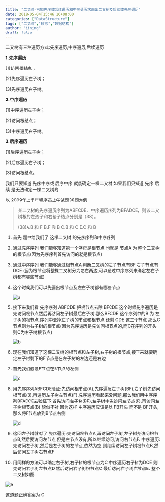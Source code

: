 ```yaml
---
title: "二叉树-已知先序或后续遍历和中序遍历求画出二叉树及后续或先序遍历"
date: 2018-05-04T15:46:16+08:00
categories: ["DataStructure"]
tags: ["二叉树","软考","数据结构"]
author: "itning"
draft: false
---
```

二叉树有三种遍历方式:先序遍历,中序遍历,后续遍历

**1.先序遍历**

  (1)访问根结点；

  (2)先序遍历左子树；

  (3)先序遍历右子树。
<!--more-->
**2.中序遍历**

  (1)中序遍历左子树；

  (2)访问根结点；

  (3)中序遍历右子树。

**3.后序遍历**

  (1)后序遍历左子树；

  (2)后序遍历右子树；

  (3)访问根结点。

我们只要知道 先序中序或 后序中序 就能确定一棵二叉树 如果我们只知道 先序 后续 是无法确定一棵二叉树的

以 2009年上半年程序员上午试题38题为例

> 某二叉树的先序遍历序列为ABFCDE、中序遍历序列为BFADCE，则该二叉树根的左孩子和右孩子结点分别是（38）。
>
> (38)A.B 和 F            B.F 和 B            C.B 和 C            D.C 和 B

1. 首先 题中给我们了 这棵二叉树 的先序序列和中序序列

2. 通过先序序列 我们能够知道第一个字母是根节点 也就是 节点A 为 整个二叉树的根节点(因为先序序列首先访问的就是根节点)

3. 通过中序序列 我们能够通过根节点A 判断二叉树的左子节点有BF 右子节点有DCE (因为根节点将整棵二叉树分为左右两边,可以通过中序序列来确定左右子树都有哪些节点)

4. 这个时候我们可以先画出根节点及左右子树都有哪些节点

   ![a](/images/2018-05-04-二叉树-已知先序或后续遍历和中序遍历求画出二叉树及后续或先序遍历/a.png)

5. 接下来我们看 先序序列 ABFCDE 把根节点去除 BFCDE 这个时候先序遍历是先访问根节点然后再访问左子树最后右子树.那么BFCDE 这个序列中的B 为 左子树的根节点.序列中去掉左子树的节点和根节点 还剩 CDE 这三个节点 那么C节点则为右子树的根节点(因为先序遍历是先访问根节点的,而C在序列的开头则C为右子树根节点)

   ![b](/images/2018-05-04-二叉树-已知先序或后续遍历和中序遍历求画出二叉树及后续或先序遍历/b.png)

6. 现在我们知道了这棵二叉树的根节点和左子树,右子树的根节点,接下来就要确定左子树剩下的F节点是在左子树的左边还是右边

7. 首先我们假设F节点在B节点的左侧

   ![c](/images/2018-05-04-二叉树-已知先序或后续遍历和中序遍历求画出二叉树及后续或先序遍历/c.png)

8. 用先序序列ABFCDE验证:先访问根节点(A),先序遍历左子树(BF),左子树先访问根节点(B),再遍历左子树左节点(F).先序遍历看起来没问题,那么我们用中序序列BFADCE去验证下:首先访问左子树(BF),左子树中先访问左节点(F),再访问左子树根节点(B) 貌似不对 因为这样 中序遍历应该是以 FB开头 而不是 BF开头,那么将F节点放到B节点右侧

   ![d](/images/2018-05-04-二叉树-已知先序或后续遍历和中序遍历求画出二叉树及后续或先序遍历/d.png)

9. 这回左子树就对了 先序遍历:先访问根节点A,再访问左子树,左子树先访问根节点B,然后要访问左节点,但是左节点没有,所以继续访问,访问右节点F. 中序遍历:先访问左子树,然后是左子树的左节点,依然为空,则继续访问左子树根节点B,然后访问左子树右节点F

10. 用同样的方法可以确定右子树,右子树的根节点为C 中序遍历右子树为DCE 则 先访问右子树左节点D 然后访问右子树根节点C 最后访问右子树右节点E. 整个二叉树如图:

   ![e](/images/2018-05-04-二叉树-已知先序或后续遍历和中序遍历求画出二叉树及后续或先序遍历/e.png)

这道题正确答案为 C
